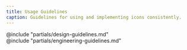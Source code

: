 ```yaml
---
title: Usage Guidelines
caption: Guidelines for using and implementing icons consistently.
---
```


<section data-tab="Guidelines">
  @include "partials/design-guidelines.md"
</section>

<section data-tab="Code">
  @include "partials/engineering-guidelines.md"
</section>